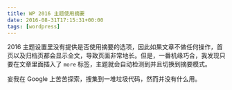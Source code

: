 ```yaml
---
title: WP 2016 主题使用摘要
date: 2016-08-31T17:15:31+00:00
tags: [wordpress]
---
```


2016 主题设置里没有提供是否使用摘要的选项，因此如果文章不做任何操作，首页以及归档页都会显示全文，导致页面非常地长。但是，一番机缘巧合，我发现只要在文章里面插入了 `more` 标签，主题就会自动检测到并且切换到摘要模式。

妄我在 Google 上苦苦探索，搜集到一堆垃圾代码，然而并没有什么用。
